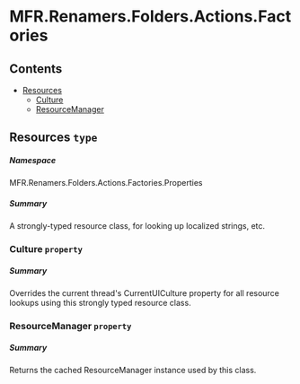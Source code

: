 <a name='assembly'></a>
# MFR.Renamers.Folders.Actions.Factories

## Contents

- [Resources](#T-MFR-Renamers-Folders-Actions-Factories-Properties-Resources 'MFR.Renamers.Folders.Actions.Factories.Properties.Resources')
  - [Culture](#P-MFR-Renamers-Folders-Actions-Factories-Properties-Resources-Culture 'MFR.Renamers.Folders.Actions.Factories.Properties.Resources.Culture')
  - [ResourceManager](#P-MFR-Renamers-Folders-Actions-Factories-Properties-Resources-ResourceManager 'MFR.Renamers.Folders.Actions.Factories.Properties.Resources.ResourceManager')

<a name='T-MFR-Renamers-Folders-Actions-Factories-Properties-Resources'></a>
## Resources `type`

##### Namespace

MFR.Renamers.Folders.Actions.Factories.Properties

##### Summary

A strongly-typed resource class, for looking up localized strings, etc.

<a name='P-MFR-Renamers-Folders-Actions-Factories-Properties-Resources-Culture'></a>
### Culture `property`

##### Summary

Overrides the current thread's CurrentUICulture property for all
  resource lookups using this strongly typed resource class.

<a name='P-MFR-Renamers-Folders-Actions-Factories-Properties-Resources-ResourceManager'></a>
### ResourceManager `property`

##### Summary

Returns the cached ResourceManager instance used by this class.
